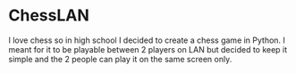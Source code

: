 # ChessLAN
I love chess so in high school I decided to create a chess game in Python. I meant for it to be playable between 2 players on LAN but decided to keep it simple and the 2 people can play it on the same screen only.
